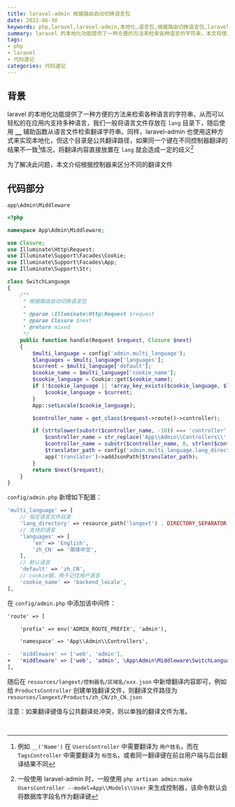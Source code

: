 ```yaml
---
title: laravel-admin 根据路由自动切换语言包
date: 2022-06-30
keywords: php,laravel,laravel-admin,本地化,语言包,根据路由切换语言包,laravel使用,laravel技巧,多语言文件
summary: laravel 的本地化功能提供了一种方便的方法来检索各种语言的字符串，本文将使用路由名动态切换需要使用的语言包，实现每个控制器单独翻译文件
tags:
- php
- laravel
- 代码速记
categories: 代码速记
---
```


## 背景

laravel 的本地化功能提供了一种方便的方法来检索各种语言的字符串，从而可以轻松的在应用内支持多种语言，我们一般将语言文件存放在 `lang` 目录下，随后使用 [`__`](https://learnku.com/docs/laravel/9.x/localization/12232#3c3f33) 辅助函数从语言文件检索翻译字符串。同样，laravel-admin 也使用这种方式来实现本地化，但这个目录是公共翻译路径，如果同一个键在不同控制器翻译的结果不一致[^1]情况，将翻译内容直接放置在 `lang` 就会造成一定的歧义[^2]

为了解决此问题，本文介绍根据控制器来区分不同的翻译文件

## 代码部分

`app\Admin\Middleware` 

```php
<?php

namespace App\Admin\Middleware;

use Closure;
use Illuminate\Http\Request;
use Illuminate\Support\Facades\Cookie;
use Illuminate\Support\Facades\App;
use Illuminate\Support\Str;

class SwitchLanguage
{
    /**
     * 根据路由自动切换语言包
     *
     * @param \Illuminate\Http\Request $request
     * @param Closure $next
     * @return mixed
     */
    public function handle(Request $request, Closure $next)
    {
        $multi_language = config('admin.multi_language');
        $languages = $multi_language['languages'];
        $current = $multi_language['default'];
        $cookie_name = $multi_language['cookie_name'];
        $cookie_language = Cookie::get($cookie_name);
        if (!$cookie_language || !array_key_exists($cookie_language, $languages)) {
            $cookie_language = $current;
        }
        App::setLocale($cookie_language);

        $controller_name = get_class($request->route()->controller);

        if (strtolower(substr($controller_name, -10)) === 'controller' and Str::startsWith($controller_name, 'App\\Admin\\Controllers\\')) {
            $controller_name = str_replace('App\\Admin\\Controllers\\', '', $controller_name);
            $controller_name = substr($controller_name, 0, strlen($controller_name) - 10);
            $translator_path = config('admin.multi_language.lang_directory') . str_replace('\\', DIRECTORY_SEPARATOR, $controller_name . DIRECTORY_SEPARATOR);
            app('translator')->addJsonPath($translator_path);
        }
        return $next($request);
    }
}
```

`config/admin.php` 新增如下配置：

```php
'multi_language' => [
    // 指定语言文件目录
    'lang_directory' => resource_path('langext') . DIRECTORY_SEPARATOR,
    // 支持的语言
    'languages' => [
        'en' => 'English',
        'zh_CN' => '简体中文',
    ],
    // 默认语言
    'default' => 'zh_CN',
    // cookie键，用于记住用户语言
    'cookie_name' => 'backend_locale',
],
```

在 `config/admin.php` 中添加该中间件：

```diff
'route' => [

    'prefix' => env('ADMIN_ROUTE_PREFIX', 'admin'),

    'namespace' => 'App\\Admin\\Controllers',

-   'middleware' => ['web', 'admin'],
+   'middleware' => ['web', 'admin', \App\Admin\Middleware\SwitchLanguage::class],
],
```

随后在 `resources/langext/控制器名/区域名/xxx.json` 中新增翻译内容即可，例如给 `ProductsController` 创建单独翻译文件，则翻译文件路径为 `resources/langext/Products/zh_CN/zh_CN.json`



注意：如果翻译键值与公共翻译处冲突，则以单独的翻译文件为准。

<br>

[^1]: 例如 `__('Name')` 在 `UsersController` 中需要翻译为 `用户姓名`，而在 `TagsController` 中需要翻译为 `标签名`，或者同一翻译键在前台用户端与后台翻译结果不同
[^2]: 一般使用 laravel-admin 时，一般使用 `php artisan admin:make UsersController --model=App\\Models\\User` 来生成控制器，该命令默认会将数据库字段名作为翻译键
